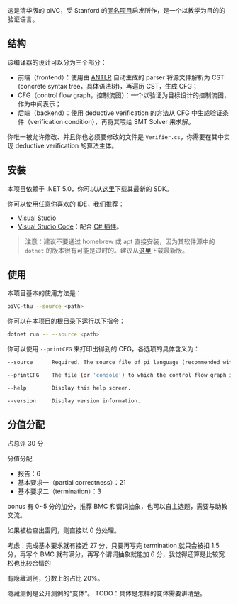 这是清华版的 piVC，受 Stanford 的[同名项目](https://cs.stanford.edu/people/jasonaue/pivc/)启发所作，是一个以教学为目的的验证语言。

## 结构

该编译器的设计可以分为三个部分：

 * 前端（frontend）：使用由 [ANTLR](https://www.antlr.org/) 自动生成的 parser 将源文件解析为 CST (concrete syntax tree，具体语法树)，再遍历 CST，生成 CFG；
 * CFG（control flow graph，控制流图）：一个以验证为目标设计的控制流图，作为中间表示；
 * 后端（backend）：使用 deductive verification 的方法从 CFG 中生成验证条件（verification condition），再将其喂给 SMT Solver 来求解。

你唯一被允许修改、并且你也必须要修改的文件是 `Verifier.cs`，你需要在其中实现 deductive verification 的算法主体。

## 安装

本项目依赖于 .NET 5.0，你可以从[这里](https://dotnet.microsoft.com/download)下载其最新的 SDK。

你可以使用任意你喜欢的 IDE，我们推荐：
- [Visual Studio](https://visualstudio.microsoft.com/zh-hans/)
- [Visual Studio Code](https://code.visualstudio.com/)：配合 [C# 插件](https://marketplace.visualstudio.com/items?itemName=ms-dotnettools.csharp)。

> 注意：建议不要通过 homebrew 或 apt 直接安装，因为其软件源中的 `dotnet` 的版本很有可能是过时的。建议从[这里](https://dotnet.microsoft.com/download)下载最新版。

## 使用

本项目基本的使用方法是：

```bash
piVC-thu --source <path>
```

你可以在本项目的根目录下运行以下指令：

```bash
dotnet run -- --source <path>
```

你可以使用 `--printCFG` 来打印出得到的 CFG，各选项的具体含义为：

```bash
--source      Required. The source file of pi language (recommended with filename extension '.pi').

--printCFG    The file (or 'console') to which the control flow graph is printed.

--help        Display this help screen.

--version     Display version information.
```

## 分值分配

占总评 30 分

分值分配
- 报告：6
- 基本要求一（partial correctness）：21
- 基本要求二（termination）：3

bonus 有 0~5 分的加分，推荐 BMC 和谓词抽象，也可以自主选题，需要与助教交流。

如果被检查出雷同，则直接以 0 分处理。

考虑：完成基本要求就有接近 27 分，只要再写完 termination 就只会被扣 1.5 分，再写个 BMC 就有满分，再写个谓词抽象就能加 6 分，我觉得还算是比较宽松也比较合情的

有隐藏测例，分数上的占比 20%。

隐藏测例是公开测例的“变体”。
TODO：具体是怎样的变体需要讲清楚。
